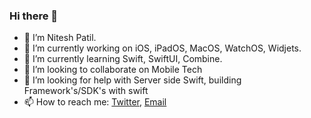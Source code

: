 ### Hi there 👋
- 🔭 I’m Nitesh Patil.
- 🔭 I’m currently working on iOS, iPadOS, MacOS, WatchOS, Widjets.
- 🌱 I’m currently learning Swift, SwiftUI, Combine. 
- 👯 I’m looking to collaborate on Mobile Tech
- 🤔 I’m looking for help with Server side Swift, building Framework's/SDK's with swift 
- 📫 How to reach me: [Twitter](https://twitter.com/nitpa_in), [Email](nitpa.bh@gmail.com)
